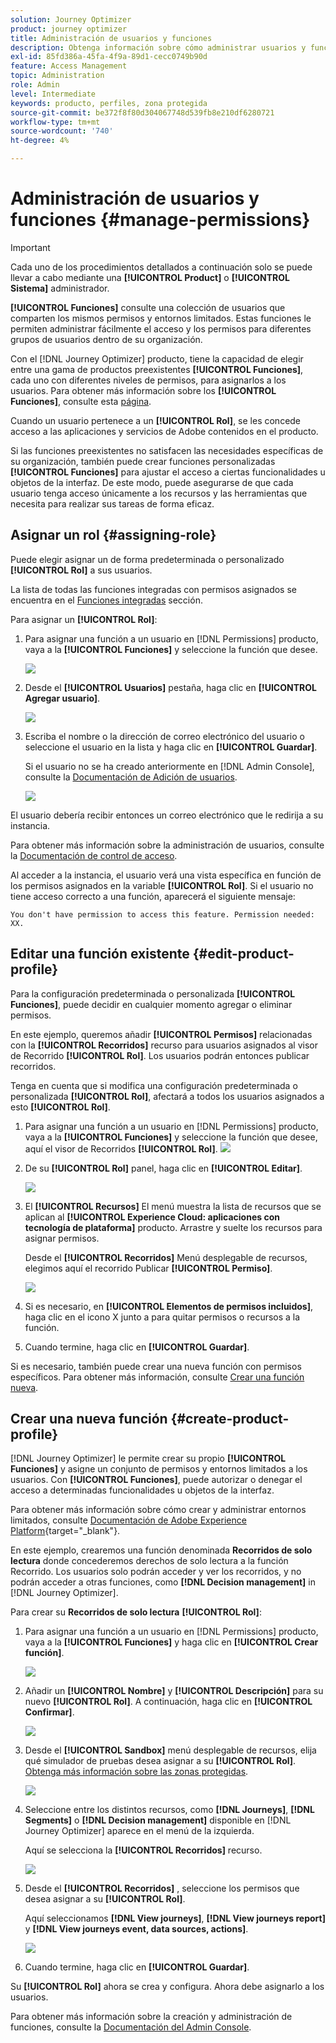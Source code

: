 ```yaml
---
solution: Journey Optimizer
product: journey optimizer
title: Administración de usuarios y funciones
description: Obtenga información sobre cómo administrar usuarios y funciones
exl-id: 85fd386a-45fa-4f9a-89d1-cecc0749b90d
feature: Access Management
topic: Administration
role: Admin
level: Intermediate
keywords: producto, perfiles, zona protegida
source-git-commit: be372f8f80d304067748d539fb8e210df6280721
workflow-type: tm+mt
source-wordcount: '740'
ht-degree: 4%

---
```


# Administración de usuarios y funciones {#manage-permissions}

>[!IMPORTANT]
>
> Cada uno de los procedimientos detallados a continuación solo se puede llevar a cabo mediante una **[!UICONTROL Product]** o **[!UICONTROL Sistema]** administrador.

**[!UICONTROL Funciones]** consulte una colección de usuarios que comparten los mismos permisos y entornos limitados. Estas funciones le permiten administrar fácilmente el acceso y los permisos para diferentes grupos de usuarios dentro de su organización.

Con el [!DNL Journey Optimizer] producto, tiene la capacidad de elegir entre una gama de productos preexistentes **[!UICONTROL Funciones]**, cada uno con diferentes niveles de permisos, para asignarlos a los usuarios. Para obtener más información sobre los **[!UICONTROL Funciones]**, consulte esta [página](ootb-product-profiles.md).

Cuando un usuario pertenece a un **[!UICONTROL Rol]**, se les concede acceso a las aplicaciones y servicios de Adobe contenidos en el producto.

Si las funciones preexistentes no satisfacen las necesidades específicas de su organización, también puede crear funciones personalizadas **[!UICONTROL Funciones]** para ajustar el acceso a ciertas funcionalidades u objetos de la interfaz. De este modo, puede asegurarse de que cada usuario tenga acceso únicamente a los recursos y las herramientas que necesita para realizar sus tareas de forma eficaz.

## Asignar un rol {#assigning-role}

Puede elegir asignar un de forma predeterminada o personalizado **[!UICONTROL Rol]** a sus usuarios.

La lista de todas las funciones integradas con permisos asignados se encuentra en el [Funciones integradas](ootb-product-profiles.md) sección.

Para asignar un **[!UICONTROL Rol]**:

1. Para asignar una función a un usuario en [!DNL Permissions] producto, vaya a la **[!UICONTROL Funciones]** y seleccione la función que desee.

   ![](assets/do-not-localize/access_control_2.png)

1. Desde el **[!UICONTROL Usuarios]** pestaña, haga clic en **[!UICONTROL Agregar usuario]**.

   ![](assets/do-not-localize/access_control_3.png)

1. Escriba el nombre o la dirección de correo electrónico del usuario o seleccione el usuario en la lista y haga clic en **[!UICONTROL Guardar]**.

   Si el usuario no se ha creado anteriormente en [!DNL Admin Console], consulte la [Documentación de Adición de usuarios](https://experienceleague.adobe.com/docs/experience-platform/access-control/ui/users.html).

   ![](assets/do-not-localize/access_control_4.png)

El usuario debería recibir entonces un correo electrónico que le redirija a su instancia.

Para obtener más información sobre la administración de usuarios, consulte la [Documentación de control de acceso](https://experienceleague.adobe.com/docs/experience-platform/access-control/home.html?lang=es).

Al acceder a la instancia, el usuario verá una vista específica en función de los permisos asignados en la variable **[!UICONTROL Rol]**. Si el usuario no tiene acceso correcto a una función, aparecerá el siguiente mensaje:

`You don't have permission to access this feature. Permission needed: XX.`

## Editar una función existente {#edit-product-profile}

Para la configuración predeterminada o personalizada **[!UICONTROL Funciones]**, puede decidir en cualquier momento agregar o eliminar permisos.

En este ejemplo, queremos añadir **[!UICONTROL Permisos]** relacionadas con la **[!UICONTROL Recorridos]** recurso para usuarios asignados al visor de Recorrido **[!UICONTROL Rol]**. Los usuarios podrán entonces publicar recorridos.

Tenga en cuenta que si modifica una configuración predeterminada o personalizada **[!UICONTROL Rol]**, afectará a todos los usuarios asignados a esto **[!UICONTROL Rol]**.

1. Para asignar una función a un usuario en [!DNL Permissions] producto, vaya a la **[!UICONTROL Funciones]** y seleccione la función que desee, aquí el visor de Recorridos **[!UICONTROL Rol]**.
   ![](assets/do-not-localize/access_control_5.png)

1. De su **[!UICONTROL Rol]** panel, haga clic en **[!UICONTROL Editar]**.

   ![](assets/do-not-localize/access_control_6.png)

1. El **[!UICONTROL Recursos]** El menú muestra la lista de recursos que se aplican al **[!UICONTROL Experience Cloud: aplicaciones con tecnología de plataforma]** producto. Arrastre y suelte los recursos para asignar permisos.

   Desde el **[!UICONTROL Recorridos]** Menú desplegable de recursos, elegimos aquí el recorrido Publicar **[!UICONTROL Permiso]**.

   ![](assets/do-not-localize/access_control_14.png)

1. Si es necesario, en **[!UICONTROL Elementos de permisos incluidos]**, haga clic en el icono X junto a para quitar permisos o recursos a la función.

1. Cuando termine, haga clic en **[!UICONTROL Guardar]**.

Si es necesario, también puede crear una nueva función con permisos específicos. Para obtener más información, consulte [Crear una función nueva](#create-product-profile).

## Crear una nueva función {#create-product-profile}

[!DNL Journey Optimizer] le permite crear su propio **[!UICONTROL Funciones]** y asigne un conjunto de permisos y entornos limitados a los usuarios. Con **[!UICONTROL Funciones]**, puede autorizar o denegar el acceso a determinadas funcionalidades u objetos de la interfaz.

Para obtener más información sobre cómo crear y administrar entornos limitados, consulte [Documentación de Adobe Experience Platform](https://experienceleague.adobe.com/docs/experience-platform/sandbox/ui/user-guide.html?lang=es){target="_blank"}.

En este ejemplo, crearemos una función denominada **Recorridos de solo lectura** donde concederemos derechos de solo lectura a la función Recorrido. Los usuarios solo podrán acceder y ver los recorridos, y no podrán acceder a otras funciones, como **[!DNL  Decision management]** in [!DNL Journey Optimizer].

Para crear su **Recorridos de solo lectura** **[!UICONTROL Rol]**:

1. Para asignar una función a un usuario en [!DNL Permissions] producto, vaya a la **[!UICONTROL Funciones]** y haga clic en **[!UICONTROL Crear función]**.

   ![](assets/do-not-localize/access_control_9.png)

1. Añadir un **[!UICONTROL Nombre]** y **[!UICONTROL Descripción]** para su nuevo **[!UICONTROL Rol]**. A continuación, haga clic en **[!UICONTROL Confirmar]**.

   ![](assets/do-not-localize/access_control_10.png)

1. Desde el **[!UICONTROL Sandbox]** menú desplegable de recursos, elija qué simulador de pruebas desea asignar a su **[!UICONTROL Rol]**. [Obtenga más información sobre las zonas protegidas](sandboxes.md).

   ![](assets/do-not-localize/access_control_13.png)

1. Seleccione entre los distintos recursos, como **[!DNL Journeys]**, **[!DNL Segments]** o **[!DNL Decision management]** disponible en [!DNL Journey Optimizer] aparece en el menú de la izquierda.

   Aquí se selecciona la **[!UICONTROL Recorridos]** recurso.

   ![](assets/do-not-localize/access_control_11.png)

1. Desde el **[!UICONTROL Recorridos]** , seleccione los permisos que desea asignar a su **[!UICONTROL Rol]**.

   Aquí seleccionamos **[!DNL View journeys]**, **[!DNL View journeys report]**  y **[!DNL View journeys event, data sources, actions]**.

   ![](assets/do-not-localize/access_control_12.png)

1. Cuando termine, haga clic en **[!UICONTROL Guardar]**.

Su **[!UICONTROL Rol]** ahora se crea y configura. Ahora debe asignarlo a los usuarios.

Para obtener más información sobre la creación y administración de funciones, consulte la [Documentación del Admin Console](https://experienceleague.adobe.com/docs/experience-platform/access-control/abac/permissions-ui/roles.html?lang=es).
